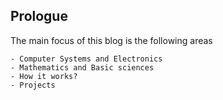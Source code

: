 ## Prologue

The main focus of this blog is the following areas

	- Computer Systems and Electronics
    - Mathematics and Basic sciences
    - How it works?
    - Projects